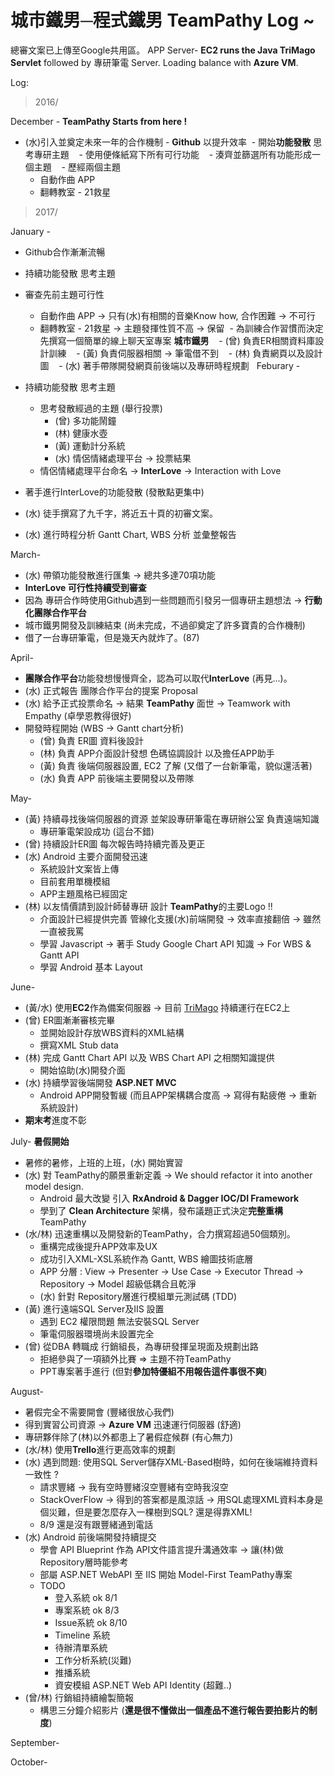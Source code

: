 # 城市鐵男─程式鐵男 TeamPathy Log ~


總審文案已上傳至Google共用區。
APP Server- **EC2 runs the Java TriMago Servlet** followed by 專研筆電 Server. Loading balance with **Azure VM**.


Log:

>2016/

December - **TeamPathy Starts from here !**

  - (水)引入並奠定未來一年的合作機制 - **Github** 以提升效率
  - 開始**功能發散** 思考專研主題
    - 使用便條紙寫下所有可行功能 
    - 湊齊並篩選所有功能形成一個主題
    - 歷經兩個主題 
      - 自動作曲 APP 
      - 翻轉教室 - 21救星 

>2017/

January -  

  - Github合作漸漸流暢 
  - 持續功能發散 思考主題
  - 審查先前主題可行性
    -  自動作曲 APP -> 只有(水)有相關的音樂Know how, 合作困難 -> 不可行
    -  翻轉教室 - 21救星 -> 主題發揮性質不高 -> 保留
  - 為訓練合作習慣而決定先撰寫一個簡單的線上聊天室專案 **城市鐵男** 
    - (曾) 負責ER相關資料庫設計訓練
    - (黃) 負責伺服器相關 -> 筆電借不到 
    - (林) 負責網頁以及設計圖 
    - (水) 著手帶隊開發網頁前後端以及專研時程規劃 
  
Feburary -

  - 持續功能發散 思考主題
    - 思考發散經過的主題 (舉行投票)
      - (曾) 多功能鬧鐘
      - (林) 健康水壺
      - (黃) 運動計分系統
      - (水) 情侶情緒處理平台  ->  投票結果
    - 情侶情緒處理平台命名 -> **InterLove** -> Interaction with Love
  - 著手進行InterLove的功能發散 (發散點更集中)    
  - (水) 徒手撰寫了九千字，將近五十頁的初審文案。
  - (水) 進行時程分析 Gantt Chart, WBS 分析 並彙整報告

March-

  - (水) 帶領功能發散進行匯集 -> 總共多達70項功能
  - **InterLove 可行性持續受到審查**
  - 因為 專研合作時使用Github遇到一些問題而引發另一個專研主題想法 -> **行動化團隊合作平台**
  - 城市鐵男開發及訓練結束 (尚未完成，不過卻奠定了許多寶貴的合作機制)
  - 借了一台專研筆電，但是幾天內就炸了。(87)

April-

  - **團隊合作平台**功能發想慢慢齊全，認為可以取代**InterLove** (再見...)。
  - (水) 正式報告 團隊合作平台的提案 Proposal
  - (水) 給予正式投票命名 -> 結果 **TeamPathy** 面世 -> Teamwork with Empathy (卓學恩教得很好)
  - 開發時程開始 (WBS -> Gantt chart分析)
    - (曾) 負責 ER圖 資料後設計
    - (林) 負責 APP介面設計發想 色碼協調設計 以及擔任APP助手
    - (黃) 負責 後端伺服器設置, EC2 了解 (又借了一台新筆電，貌似還活著)
    - (水) 負責 APP 前後端主要開發以及帶隊

May-
  - (黃) 持續尋找後端伺服器的資源 並架設專研筆電在專研辦公室 負責遠端知識
    -  專研筆電架設成功 (這台不錯)
  - (曾) 持續設計ER圖 每次報告時持續完善及更正
  - (水) Android 主要介面開發迅速
    - 系統設計文案皆上傳
    - 目前套用單機模組
    - APP主題風格已經固定
  - (林) 以友情價請到設計師替專研 設計 **TeamPathy**的主要Logo !!
    - 介面設計已經提供完善 管線化支援(水)前端開發 -> 效率直接翻倍 -> 雖然一直被我罵
    - 學習 Javascript -> 著手 Study Google Chart API 知識 -> For WBS & Gantt API 
    - 學習 Android 基本 Layout 

June-
  - (黃/水) 使用**EC2**作為備案伺服器 -> 目前 [TriMago](teampathy.tk:8080/TriMago) 持續運行在EC2上 
  - (曾) ER圖漸漸審核完畢 
    - 並開始設計存放WBS資料的XML結構
    - 撰寫XML Stub data
  - (林) 完成 Gantt Chart API 以及 WBS Chart API 之相關知識提供
    - 開始協助(水)開發介面
  - (水) 持續學習後端開發 **ASP.NET MVC** 
    - Android APP開發暫緩 (而且APP架構耦合度高 -> 寫得有點疲倦 -> 重新系統設計)
  - **期末考**進度不彰

July-  **暑假開始**
  - 暑修的暑修，上班的上班，(水) 開始實習
  - (水) 對 TeamPathy的願景重新定義 -> We should refactor it into another model design.
    - Android 最大改變 引入 **RxAndroid & Dagger IOC/DI Framework**
    - 學到了 **Clean Architecture** 架構，發布議題正式決定**完整重構** TeamPathy
  - (水/林) 迅速重構以及開發新的TeamPathy，合力撰寫超過50個類別。
    - 重構完成後提升APP效率及UX
    - 成功引入XML-XSL系統作為 Gantt, WBS 繪圖技術底層
    - APP 分層 : View -> Presenter -> Use Case -> Executor Thread -> Repository -> Model 超級低耦合且乾淨
    - (水) 針對 Repository層進行模組單元測試碼 (TDD)  
  - (黃) 進行遠端SQL Server及IIS 設置
    - 遇到 EC2 權限問題 無法安裝SQL Server
    - 筆電伺服器環境尚未設置完全
  - (曾) 從DBA 轉職成 行銷組長，為專研發揮呈現面及規劃出路
    - 拒絕參與了一項額外比賽 => 主題不符TeamPathy
    - PPT專案著手進行 (但對**參加特優組不用報告這件事很不爽**)
    
August-

  - 暑假完全不需要開會 (豐緒很放心我們)
  - 得到實習公司資源 -> **Azure VM**  迅速運行伺服器 (舒適)
  - 專研夥伴除了(林)以外都患上了暑假症候群 (有心無力)
  - (水/林) 使用**Trello**進行更高效率的規劃
  - (水) 遇到問題: 使用SQL Server儲存XML-Based樹時，如何在後端維持資料一致性 ?
    - 請求豐緒 -> 我有空時豐緒沒空豐緒有空時我沒空
    - StackOverFlow -> 得到的答案都是風涼話 -> 用SQL處理XML資料本身是個災難，但是要怎麼存入一棵樹到SQL? 還是得靠XML!
    - 8/9 還是沒有跟豐緒通到電話
  - (水) Android 前後端開發持續提交
    - 學會 API Blueprint 作為 API文件語言提升溝通效率 -> 讓(林)做Repository層時能參考
    - 部屬 ASP.NET WebAPI 至 IIS 開始 Model-First TeamPathy專案
    - TODO
      - 登入系統 ok 8/1 
      - 專案系統 ok 8/3
      - Issue系統 ok 8/10
      - Timeline 系統 
      - 待辦清單系統
      - 工作分析系統(災難) 
      - 推播系統
      - 資安模組 ASP.NET Web API Identity (超難..)
  - (曾/林) 行銷組持續繪製簡報
    - 構思三分鐘介紹影片 (**還是很不懂做出一個產品不進行報告要拍影片的制度**)

September-

October-

